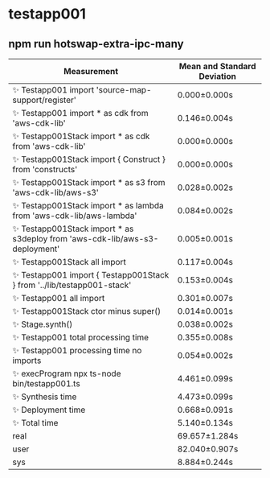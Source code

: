 # testapp001

## npm run hotswap-extra-ipc-many


| Measurement | Mean and Standard Deviation |
| ----------- | --------------------------- |
| ✨  Testapp001 import 'source-map-support/register' | 0.000&pm;0.000s |
| ✨  Testapp001 import * as cdk from 'aws-cdk-lib' | 0.146&pm;0.004s |
| ✨  Testapp001Stack import * as cdk from 'aws-cdk-lib' | 0.000&pm;0.000s |
| ✨  Testapp001Stack import { Construct } from 'constructs' | 0.000&pm;0.000s |
| ✨  Testapp001Stack import * as s3 from 'aws-cdk-lib/aws-s3' | 0.028&pm;0.002s |
| ✨  Testapp001Stack import * as lambda from 'aws-cdk-lib/aws-lambda' | 0.084&pm;0.002s |
| ✨  Testapp001Stack import * as s3deploy from 'aws-cdk-lib/aws-s3-deployment' | 0.005&pm;0.001s |
| ✨  Testapp001Stack all import | 0.117&pm;0.004s |
| ✨  Testapp001 import { Testapp001Stack } from '../lib/testapp001-stack' | 0.153&pm;0.004s |
| ✨  Testapp001 all import | 0.301&pm;0.007s |
| ✨  Testapp001Stack ctor minus super() | 0.014&pm;0.001s |
| ✨  Stage.synth() | 0.038&pm;0.002s |
| ✨  Testapp001 total processing time | 0.355&pm;0.008s |
| ✨  Testapp001 processing time no imports | 0.054&pm;0.002s |
| ✨  execProgram npx ts-node bin/testapp001.ts | 4.461&pm;0.099s |
| ✨  Synthesis time | 4.473&pm;0.099s |
| ✨  Deployment time | 0.668&pm;0.091s |
| ✨  Total time | 5.140&pm;0.134s |
| real | 69.657&pm;1.284s |
| user | 82.040&pm;0.907s |
| sys | 8.884&pm;0.244s |
